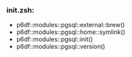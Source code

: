 ### init.zsh:
- p6df::modules::pgsql::external::brew()
- p6df::modules::pgsql::home::symlink()
- p6df::modules::pgsql::init()
- p6df::modules::pgsql::version()

